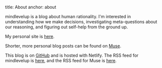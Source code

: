 title: About
anchor: about

mindlevelup is a blog about human rationality. I'm interested in understanding how we make decisions, investigating meta-questions about our reasoning, and figuring out self-help from the ground up.

My personal site is [here](https://owenshen24.github.io/).

Shorter, more personal blog posts can be found on [Muse](httpsL//mlu.red/muse).

This blog is on [GitHub](https://github.com/owenshen24/golb) and is hosted with Netlify. The RSS feed for mindlevelup is [here](https://mlu.red/rss.xml), and the RSS feed for Muse is [here](https://mlu.red/muse/rss.xml).